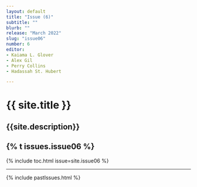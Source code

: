 ```yaml
---
layout: default
title: "Issue (6)"
subtitle: ""
blurb: ""
release: "March 2022"
slug: "issue06"
number: 6
editor: 
- Kaiama L. Glover
- Alex Gil
- Perry Collins
- Hadassah St. Hubert

---
```


<h1 class="journal-title">{{ site.title }}</h1>
<h2 class="tagline">{{site.description}}</h2>


<h2>{% t issues.issue06 %}</h2>


{% include toc.html issue=site.issue06 %}

<hr>

{% include pastIssues.html %}